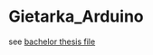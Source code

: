 # Gietarka_Arduino

see [bachelor thesis file](https://github.com/lykoszczan/Gietarka_Arduino/blob/master/MT_1ST_278279.pdf)
